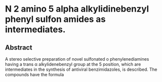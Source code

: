# N 2 amino 5 alpha alkylidinebenzyl phenyl sulfon amides as intermediates.

## Abstract
A stereo selective preparation of novel sulfonated ο phenylenediamines having a trans α alkylidenebenzyl group at the 5 position, which are intermediates in the synthesis of antiviral benzimidazoles, is described. The compounds have the formula